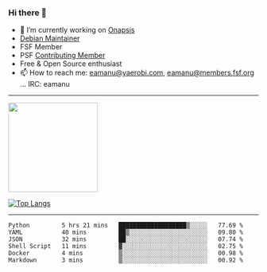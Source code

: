### Hi there 👋


- 🔭 I’m currently working on [Onapsis](http://onapsis.com)
- [Debian Maintainer](https://qa.debian.org/developer.php?login=eamanu%40yaerobi.com)
- FSF Member
- PSF [Contributing Member](https://www.python.org/psf/membership/#what-membership-classes-are-there)
- Free & Open Source enthusiast 
- 📫 How to reach me: eamanu@yaerobi.com, eamanu@members.fsf.org ... IRC: eamanu

---

<img height="180em" src="https://github-readme-stats.vercel.app/api?theme=dark&username=eamanu&show_icons=true&hide_border=true&&count_private=true&include_all_commits=true" />

[![Top Langs](https://github-readme-stats.vercel.app/api/top-langs/?theme=dark&username=eamanu&layout=compact)](https://github.com/anuraghazra/github-readme-stats)

---

<!--START_SECTION:waka-->

```text
Python         5 hrs 21 mins   ███████████████████▒░░░░░   77.69 %
YAML           40 mins         ██▒░░░░░░░░░░░░░░░░░░░░░░   09.80 %
JSON           32 mins         ██░░░░░░░░░░░░░░░░░░░░░░░   07.74 %
Shell Script   11 mins         ▓░░░░░░░░░░░░░░░░░░░░░░░░   02.75 %
Docker         4 mins          ▒░░░░░░░░░░░░░░░░░░░░░░░░   00.98 %
Markdown       3 mins          ▒░░░░░░░░░░░░░░░░░░░░░░░░   00.92 %
```

<!--END_SECTION:waka-->
